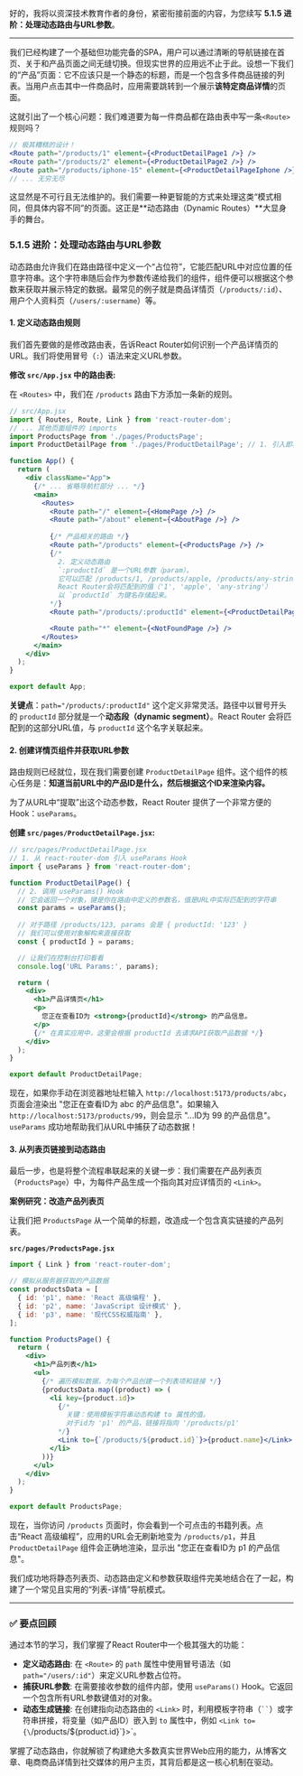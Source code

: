 好的，我将以资深技术教育作者的身份，紧密衔接前面的内容，为您续写 **5.1.5 进阶：处理动态路由与URL参数**。

---

我们已经构建了一个基础但功能完备的SPA，用户可以通过清晰的导航链接在首页、关于和产品页面之间无缝切换。但现实世界的应用远不止于此。设想一下我们的“产品”页面：它不应该只是一个静态的标题，而是一个包含多件商品链接的列表。当用户点击其中一件商品时，应用需要跳转到一个展示**该特定商品详情**的页面。

这就引出了一个核心问题：我们难道要为每一件商品都在路由表中写一条`<Route>`规则吗？
```jsx
// 极其糟糕的设计！
<Route path="/products/1" element={<ProductDetailPage1 />} />
<Route path="/products/2" element={<ProductDetailPage2 />} />
<Route path="/products/iphone-15" element={<ProductDetailPageIphone />} />
// ... 无穷无尽
```
这显然是不可行且无法维护的。我们需要一种更智能的方式来处理这类“模式相同，但具体内容不同”的页面。这正是**动态路由（Dynamic Routes）**大显身手的舞台。

### 5.1.5 进阶：处理动态路由与URL参数

动态路由允许我们在路由路径中定义一个“占位符”，它能匹配URL中对应位置的任意字符串。这个字符串随后会作为参数传递给我们的组件，组件便可以根据这个参数来获取并展示特定的数据。最常见的例子就是商品详情页（`/products/:id`）、用户个人资料页（`/users/:username`）等。

#### 1. 定义动态路由规则

我们首先要做的是修改路由表，告诉React Router如何识别一个产品详情页的URL。我们将使用冒号（`:`）语法来定义URL参数。

<div class="code_example">

**修改 `src/App.jsx` 中的路由表:**

在 `<Routes>` 中，我们在 `/products` 路由下方添加一条新的规则。

```jsx
// src/App.jsx
import { Routes, Route, Link } from 'react-router-dom';
// ... 其他页面组件的 imports
import ProductsPage from './pages/ProductsPage';
import ProductDetailPage from './pages/ProductDetailPage'; // 1. 引入即将创建的详情页组件

function App() {
  return (
    <div className="App">
      {/* ... 省略导航栏部分 ... */}
      <main>
        <Routes>
          <Route path="/" element={<HomePage />} />
          <Route path="/about" element={<AboutPage />} />
          
          {/* 产品相关的路由 */}
          <Route path="/products" element={<ProductsPage />} />
          {/* 
            2. 定义动态路由
            `:productId` 是一个URL参数（param）。
            它可以匹配 /products/1, /products/apple, /products/any-string 等路径。
            React Router会将匹配到的值（'1', 'apple', 'any-string'）
            以 `productId` 为键名存储起来。
          */}
          <Route path="/products/:productId" element={<ProductDetailPage />} />

          <Route path="*" element={<NotFoundPage />} />
        </Routes>
      </main>
    </div>
  );
}

export default App;
```

**关键点**：`path="/products/:productId"` 这个定义非常灵活。路径中以冒号开头的 `productId` 部分就是一个**动态段（dynamic segment）**。React Router 会将匹配到的这部分URL值，与 `productId` 这个名字关联起来。

</div>

#### 2. 创建详情页组件并获取URL参数

路由规则已经就位，现在我们需要创建 `ProductDetailPage` 组件。这个组件的核心任务是：**知道当前URL中的产品ID是什么，然后根据这个ID来渲染内容。**

为了从URL中“提取”出这个动态参数，React Router 提供了一个非常方便的Hook：`useParams`。

<div class="code_example">

**创建 `src/pages/ProductDetailPage.jsx`:**

```jsx
// src/pages/ProductDetailPage.jsx
// 1. 从 react-router-dom 引入 useParams Hook
import { useParams } from 'react-router-dom';

function ProductDetailPage() {
  // 2. 调用 useParams() Hook
  // 它会返回一个对象，键是你在路由中定义的参数名，值是URL中实际匹配到的字符串
  const params = useParams();
  
  // 对于路径 /products/123, params 会是 { productId: '123' }
  // 我们可以使用对象解构来直接获取
  const { productId } = params;

  // 让我们在控制台打印看看
  console.log('URL Params:', params);

  return (
    <div>
      <h1>产品详情页</h1>
      <p>
        您正在查看ID为 <strong>{productId}</strong> 的产品信息。
      </p>
      {/* 在真实应用中，这里会根据 productId 去请求API获取产品数据 */}
    </div>
  );
}

export default ProductDetailPage;
```
现在，如果你手动在浏览器地址栏输入 `http://localhost:5173/products/abc`，页面会渲染出 "您正在查看ID为 abc 的产品信息"。如果输入 `http://localhost:5173/products/99`，则会显示 "...ID为 99 的产品信息"。`useParams` 成功地帮助我们从URL中捕获了动态数据！

</div>

#### 3. 从列表页链接到动态路由

最后一步，也是将整个流程串联起来的关键一步：我们需要在产品列表页（`ProductsPage`）中，为每件产品生成一个指向其对应详情页的 `<Link>`。

<div class="case_study">

**案例研究：改造产品列表页**

让我们把 `ProductsPage` 从一个简单的标题，改造成一个包含真实链接的产品列表。

**`src/pages/ProductsPage.jsx`**

```jsx
import { Link } from 'react-router-dom';

// 模拟从服务器获取的产品数据
const productsData = [
  { id: 'p1', name: 'React 高级编程' },
  { id: 'p2', name: 'JavaScript 设计模式' },
  { id: 'p3', name: '现代CSS权威指南' },
];

function ProductsPage() {
  return (
    <div>
      <h1>产品列表</h1>
      <ul>
        {/* 遍历模拟数据，为每个产品创建一个列表项和链接 */}
        {productsData.map((product) => (
          <li key={product.id}>
            {/* 
              关键：使用模板字符串动态构建 to 属性的值。
              对于id为 'p1' 的产品，链接将指向 '/products/p1'
            */}
            <Link to={`/products/${product.id}`}>{product.name}</Link>
          </li>
        ))}
      </ul>
    </div>
  );
}

export default ProductsPage;
```
现在，当你访问 `/products` 页面时，你会看到一个可点击的书籍列表。点击“React 高级编程”，应用的URL会无刷新地变为 `/products/p1`，并且 `ProductDetailPage` 组件会正确地渲染，显示出 "您正在查看ID为 p1 的产品信息"。

</div>

我们成功地将静态列表页、动态路由定义和参数获取组件完美地结合在了一起，构建了一个常见且实用的“列表-详情”导航模式。

---

### ✅ 要点回顾

通过本节的学习，我们掌握了React Router中一个极其强大的功能：

-   **定义动态路由**: 在 `<Route>` 的 `path` 属性中使用冒号语法（如 `path="/users/:id"`）来定义URL参数占位符。
-   **捕获URL参数**: 在需要接收参数的组件内部，使用 `useParams()` Hook。它返回一个包含所有URL参数键值对的对象。
-   **动态生成链接**: 在创建指向动态路由的 `<Link>` 时，利用模板字符串（` `` `）或字符串拼接，将变量（如产品ID）嵌入到 `to` 属性中，例如 `<Link to={\`/products/${product.id}\`}>`。

掌握了动态路由，你就解锁了构建绝大多数真实世界Web应用的能力，从博客文章、电商商品详情到社交媒体的用户主页，其背后都是这一核心机制在驱动。